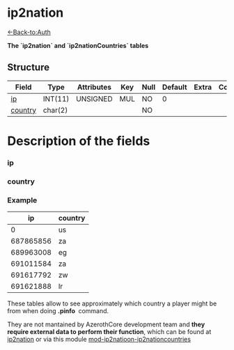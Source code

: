 # ip2nation

[<-Back-to:Auth](database-auth.md)

**The \`ip2nation\` and \`ip2nationCountries\` tables**

## Structure

| Field        | Type    | Attributes | Key | Null | Default | Extra | Comment |
|--------------|---------|------------|-----|------|---------|-------|---------|
| [ip][1]      | INT(11) | UNSIGNED   | MUL | NO   | 0       |       |         |
| [country][2] | char(2) |            |     | NO   |         |       |         |

[1]: #ip
[2]: #country

# Description of the fields

### ip

### country

### Example

| ip        | country |
|-----------|---------|
| 0         | us      |
| 687865856 | za      |
| 689963008 | eg      |
| 691011584 | za      |
| 691617792 | zw      |
| 691621888 | lr      |

These tables allow to see approximately which country a player might be from when doing **.pinfo <player>** command.

They are not mantained by AzerothCore development team and **they require external data to perform their function**, which can be found at
[ip2nation](http://www.ip2nation.com/ip2nation/Download) or via this module [mod-ip2natioon-ip2nationcountries](https://github.com/azerothcore/mod-ip2nation-ip2nationcontries)
